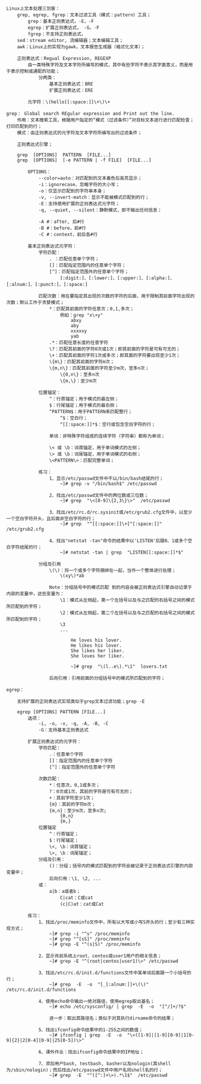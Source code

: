 	Linux上文本处理三剑客：
		grep, egrep, fgrep：文本过滤工具（模式：pattern）工具；
			grep：基本正则表达式，-E，-F
			egrep：扩展正则表达式， -G，-F
			fgrep：不支持正则表达式，
		sed：stream editor, 流编辑器；文本编辑工具；
		awk：Linux上的实现为gawk，文本报告生成器（格式化文本）；
		
		正则表达式：Regual Expression, REGEXP
			由一类特殊字符及文本字符所编写的模式，其中有些字符不表示其字面意义，而是用于表示控制或通配的功能；
				分两类：
					基本正则表达式：BRE
					扩展正则表达式：ERE
					
			元字符：\(hello[[:space:]]\+\)\+
			
	grep： Global search REgular expression and Print out the line.
		作用：文本搜索工具，根据用户指定的“模式（过滤条件）”对目标文本逐行进行匹配检查；打印匹配到的行；		
		模式：由正则表达式的元字符及文本字符所编写出的过滤条件；
		
		正则表达式引擎；
		
		grep  [OPTIONS]  PATTERN  [FILE...]
		grep  [OPTIONS]  [-e PATTERN | -f FILE]  [FILE...]
		
			OPTIONS：
				--color=auto：对匹配到的文本着色后高亮显示；
				-i：ignorecase，忽略字符的大小写；
				-o：仅显示匹配到的字符串本身；
				-v, --invert-match：显示不能被模式匹配到的行；
				-E：支持使用扩展的正则表达式元字符；
				-q, --quiet, --silent：静默模式，即不输出任何信息；
				
				-A #：after, 后#行
				-B #：before，前#行
				-C #：context，前后各#行
				
			基本正则表达式元字符：
				字符匹配：
					. ：匹配任意单个字符；
					[]：匹配指定范围内的任意单个字符；
					[^]：匹配指定范围外的任意单个字符；
						[:digit:]、[:lower:]、[:upper:]、[:alpha:]、[:alnum:]、[:punct:]、[:space:]
						
				匹配次数：用在要指定其出现的次数的字符的后面，用于限制其前面字符出现的次数；默认工作于贪婪模式；
					*：匹配其前面的字符任意次；0,1,多次；
						例如：grep "x\+y"
							abxy
							aby
							xxxxxy
							yab
					.*：匹配任意长度的任意字符
					\?：匹配其前面的字符0次或1次；即其前面的字符是可有可无的；
					\+：匹配其前面的字符1次或多次；即其面的字符要出现至少1次；
					\{m\}：匹配其前面的字符m次；
					\{m,n\}：匹配其前面的字符至少m次，至多n次；
						\{0,n\}：至多n次
						\{m,\}：至少m次
					
				位置锚定：
					^：行首锚定；用于模式的最左侧；
					$：行尾锚定；用于模式的最右侧；
					^PATTERN$：用于PATTERN来匹配整行；
						^$：空白行；
						^[[:space:]]*$：空行或包含空白字符的行；
					
					单词：非特殊字符组成的连续字符（字符串）都称为单词；
					
					\< 或 \b：词首锚定，用于单词模式的左侧；
					\> 或 \b：词尾锚定，用于单词模式的右侧；
					\<PATTERN\>：匹配完整单词；
					
				练习：
					1、显示/etc/passwd文件中不以/bin/bash结尾的行；
						~]# grep -v "/bin/bash$" /etc/passwd
						
					2、找出/etc/passwd文件中的两位数或三位数；
						~]# grep  "\<[0-9]\{2,3\}\>"  /etc/passwd
						
					3、找出/etc/rc.d/rc.sysinit或/etc/grub2.cfg文件中，以至少一个空白字符开头，且后面非空白字符的行；
						~]# grep  "^[[:space:]]\+[^[:space:]]"  /etc/grub2.cfg
						
					4、找出"netstat -tan"命令的结果中以'LISTEN'后跟0、1或多个空白字符结尾的行；
						~]# netstat -tan | grep  "LISTEN[[:space:]]*$"
					
				分组及引用
					\(\)：将一个或多个字符捆绑在一起，当作一个整体进行处理；
						\(xy\)*ab
						
					Note：分组括号中的模式匹配 到的内容会被正则表达式引擎自动记录于内部的变量中，这些变量为：
						\1：模式从左侧起，第一个左括号以及与之匹配的右括号之间的模式所匹配到的字符；
						\2：模式从左侧起，第二个左括号以及与之匹配的右括号之间的模式所匹配到的字符；
						\3
						...
					
							He loves his lover.
							He likes his lover.
							She likes her liker.
							She loves her liker.
							
							~]# grep  "\(l..e\).*\1"  lovers.txt
							
					后向引用：引用前面的分组括号中的模式所匹配到的字符；
					
	egrep：
		
		支持扩展的正则表达式实现类似于grep文本过滤功能；grep -E
		
		egrep [OPTIONS] PATTERN [FILE...]
			选项：
				-i, -o, -v, -q, -A, -B, -C
				-G：支持基本正则表达式
				
			扩展正则表达式的元字符：
				字符匹配：
					.：任意单个字符
					[]：指定范围内的任意单个字符
					[^]：指定范围外的任意单个字符
						
				次数匹配：
					*：任意次，0,1或多次；
					?：0次或1次，其前的字符是可有可无的；
					+：其前字符至少1次；
					{m}：其前的字符m次；
					{m,n}：至少m次，至多n次; 
						{0,n}
						{m,}
				位置锚定
					^：行首锚定；
					$：行尾锚定；
					\<, \b：词首锚定；
					\>, \b：词尾锚定；
				分组及引用：
					()：分组；括号内的模式匹配到的字符会被记录于正则表达式引擎的内部变量中；
					后向引用：\1, \2, ...
				或：
					a|b：a或者b；
						C|cat：C或cat
						(c|C)at：cat或Cat
						
			练习：
				1、找出/proc/meminfo文件中，所有以大写或小写S开头的行；至少有三种实现方式；
					~]# grep -i "^s" /proc/meminfo
					~]# grep "^[sS]" /proc/meminfo
					~]# grep -E "^(s|S)" /proc/meminfo
					
				2、显示肖前系统上root、centos或user1用户的相关信息；
					~]# grep -E "^(root|centos|user1)\>" /etc/passwd
					
				3、找出/etc/rc.d/init.d/functions文件中某单词后面跟一个小括号的行；
					~]# grep  -E  -o  "[_[:alnum:]]+\(\)"  /etc/rc.d/init.d/functions
					
				4、使用echo命令输出一绝对路径，使用egrep取出基名；
					~]# echo /etc/sysconfig/ | grep  -E  -o  "[^/]+/?$"
					
					进一步：取出其路径名；类似于对其执行dirname命令的结果；
					
				5、找出ifconfig命令结果中的1-255之间的数值；
					~]# ifconfig | grep  -E  -o  "\<([1-9]|[1-9][0-9]|1[0-9]{2}|2[0-4][0-9]|25[0-5])\>"
					
				6、课外作业：找出ifconfig命令结果中的IP地址；
					
				7、添加用户bash, testbash, basher以及nologin(其shell为/sbin/nologin)；而后找出/etc/passwd文件中用户名同shell名的行；
					~]# grep  -E  "^([^:]+\>).*\1$"  /etc/passwd